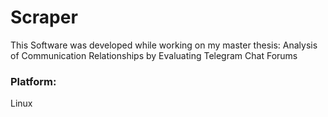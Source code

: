 # Scraper
This Software was developed while working on my master thesis:
Analysis of Communication Relationships by Evaluating Telegram Chat Forums

### Platform:
Linux
